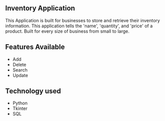 ## Inventory Application

This Application is built for businesses to store and retrieve their inventory information. This application tells the 'name', 'quantity',
and 'price' of a product. 
Built for every size of business from small to large.
## Features Available

* Add
* Delete
* Search
* Update


## Technology used

* Python
* Tkinter
* SQL
